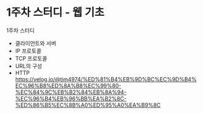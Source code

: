 # 1주차 스터디 - 웹 기초
1주차 스터디
- 클라이언트와 서버
- IP 프로토콜
- TCP 프로토콜
- URL의 구성
- HTTP
https://velog.io/@tim4974/%ED%81%B4%EB%9D%BC%EC%9D%B4%EC%96%B8%ED%8A%B8%EC%99%80-%EC%84%9C%EB%B2%84%EB%8A%94-%EC%96%B4%EB%96%BB%EA%B2%8C-%ED%86%B5%EC%8B%A0%ED%95%A0%EA%B9%8C

